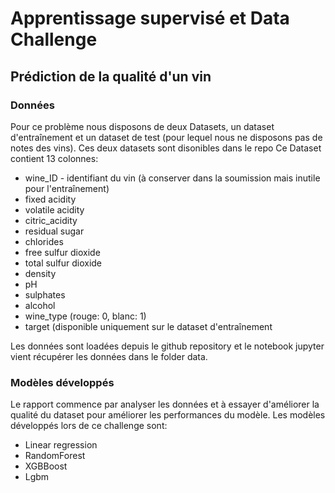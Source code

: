# Apprentissage supervisé et Data Challenge

## Prédiction de la qualité d'un vin
### Données
Pour ce problème nous disposons de deux Datasets, un dataset d'entraînement et un dataset de test (pour lequel nous ne disposons pas de notes des vins).
Ces deux datasets sont disonibles dans le repo
Ce Dataset contient 13 colonnes:
* wine_ID - identifiant du vin (à conserver dans la soumission mais inutile pour l'entraînement)
* fixed acidity
* volatile acidity
* citric_acidity
* residual sugar
* chlorides
* free sulfur dioxide
* total sulfur dioxide
* density
* pH
* sulphates
* alcohol
* wine_type (rouge: 0, blanc: 1)
* target (disponible uniquement sur le dataset d'entraînement

Les données sont loadées depuis le github repository et le notebook jupyter vient récupérer les données dans le folder data.

### Modèles développés

Le rapport commence par analyser les données et à essayer d'améliorer la qualité du dataset pour améliorer les performances du modèle.
Les modèles développés lors de ce challenge sont:
* Linear regression
* RandomForest
* XGBBoost
* Lgbm

